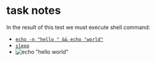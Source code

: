 # task notes
In the result of this test we must execute shell command:
- [`echo -n "hello " && echo "world"`](./test_output.files/cmd.log)
- [`sleep`](./test_output.files/cmd0.log)
- ![`echo "hello world"`](<no image in clipboard>)
